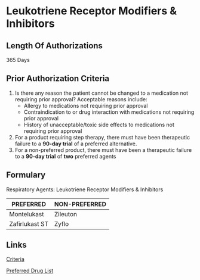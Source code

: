 # Leukotriene Receptor Modifiers & Inhibitors

## Length Of Authorizations

365 Days

## Prior Authorization Criteria

1.  Is there any reason the patient cannot be changed to a medication not requiring prior approval? Acceptable reasons include:
    -   Allergy to medications not requiring prior approval
    -   Contraindication to or drug interaction with medications not requiring prior approval
    -   History of unacceptable/toxic side effects to medications not requiring prior approval
2.  For a product requiring step therapy, there must have been therapeutic failure to a **90-day trial** of a preferred alternative.
3.  For a non-preferred product, there must have been a therapeutic failure to a **90-day trial** of **two** preferred agents

## Formulary

Respiratory Agents: Leukotriene Receptor Modifiers & Inhibitors

| PREFERRED      | NON-PREFERRED |
|----------------|---------------|
| Montelukast    | Zileuton      |
| Zafirlukast ST | Zyflo         |

## Links

[Criteria](https://pharmacy.medicaid.ohio.gov/sites/default/files/20220415_UPDL_Criteria_FINAL_.pdf#page=92)

[Preferred Drug List](https://pharmacy.medicaid.ohio.gov/sites/default/files/20220701_UPDL_FINAL.pdf#page=30)
